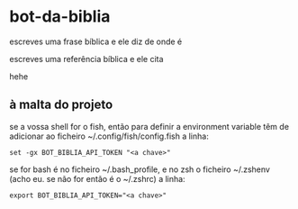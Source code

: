 # bot-da-biblia

escreves uma frase bíblica e ele diz de onde é

escreves uma referência bíblica e ele cita

hehe

## à malta do projeto ##

se a vossa shell for o fish, então para definir a environment variable têm de adicionar ao ficheiro ~/.config/fish/config.fish a linha:

    set -gx BOT_BIBLIA_API_TOKEN "<a chave>"

se for bash é no ficheiro ~/.bash_profile, e no zsh o ficheiro ~/.zshenv (acho eu. se não for então é o ~/.zshrc) a linha:

    export BOT_BIBLIA_API_TOKEN="<a chave>"
